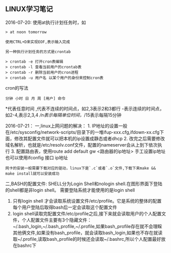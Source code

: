 ## LINUX学习笔记

2016-07-20:
    使用at执行计划任务时，如

    > at noon tomorrow
    
    使用CTRL+D来实现EOF,表示输入完成

    另一种执行计划任务的方式是crontab

    > crontab -e 打开cron表编辑
    > crontab -l 查看当前用户的crontab表
    > crontab -r 删除当前用户的cron进程
    > crontab -u 用户名 以某个用户的身份来控制cron表

cron的写法

    分钟 小时 日 月 周 [用户] 命令

*代表任意时间
,代表不连续的时间点，如2,3表示2和3都行
-表示连续的时间点，如2-4,表示2,3,4
*/n表示每隔单位时间，*/15表示每隔15分钟


2016-07-21：
  一,linux上网问题的解决：
        1. IP地址的设置一般在/etc/sysconfig/network-scripts/目录下的一堆ifup-xxx.cfg,ifdown-xx.cfg下面，修改其配置文件就可以把本机的ip设置成静态或者dhcp
        2. 改完之后需要修改域名解析，也就是/etc/resolv.conf文件，配置的nameserver会从上到下依次执行
        3. 配置路由表，使用route add default gw <路由器的ip地址>
        手工设置ip地址也可以使用ifconfig 接口 ip地址    
        
    网卡的安装一般需要下载对应的驱动，linux下是`.c`或者`.o`文件,下载下来make && make install就可以安装成功

  二,BASH的配置文件:
    SHELL分为Login Shell和nologin shell.在图形界面下登陆的shell都是非login shell。
    需要登陆系统才能使用的是login shell
   
   1. 只有login shell 才会读取系统设置文件/etc/profile。它是系统的整体的配置
   每个用户登陆后取得bash后一定会读取这个配置文件
   2. login shell读取完配置文件/etc/profile之后,接下来就会读取用户的个人配置文件，个人配置文件主要有3个隐藏文件：~/.bash_login,~/.bash_profile,~/.profile,如果bash_profile存在就不会理睬其他俩文件,如果没有bash_profile，就会读取bash_login,如果也不存在就读取~/.profile,读取bash_profile的时候还会读取~/.bashrc,所以个人配置最好放在bashrc下
   
   
